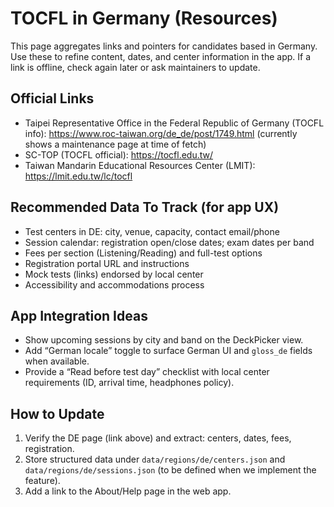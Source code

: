 # TOCFL in Germany (Resources)

This page aggregates links and pointers for candidates based in Germany. Use these to refine content, dates, and center information in the app. If a link is offline, check again later or ask maintainers to update.

## Official Links
- Taipei Representative Office in the Federal Republic of Germany (TOCFL info): https://www.roc-taiwan.org/de_de/post/1749.html (currently shows a maintenance page at time of fetch)
- SC-TOP (TOCFL official): https://tocfl.edu.tw/
- Taiwan Mandarin Educational Resources Center (LMIT): https://lmit.edu.tw/lc/tocfl

## Recommended Data To Track (for app UX)
- Test centers in DE: city, venue, capacity, contact email/phone
- Session calendar: registration open/close dates; exam dates per band
- Fees per section (Listening/Reading) and full-test options
- Registration portal URL and instructions
- Mock tests (links) endorsed by local center
- Accessibility and accommodations process

## App Integration Ideas
- Show upcoming sessions by city and band on the DeckPicker view.
- Add “German locale” toggle to surface German UI and `gloss_de` fields when available.
- Provide a “Read before test day” checklist with local center requirements (ID, arrival time, headphones policy).

## How to Update
1) Verify the DE page (link above) and extract: centers, dates, fees, registration.
2) Store structured data under `data/regions/de/centers.json` and `data/regions/de/sessions.json` (to be defined when we implement the feature).
3) Add a link to the About/Help page in the web app.


